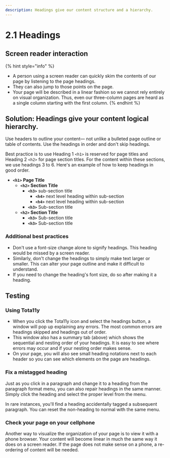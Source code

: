 ```yaml
---
description: Headings give our content structure and a hierarchy.
---
```


# 2.1 Headings

## Screen reader interaction

{% hint style="info" %}
* A person using a screen reader can quickly skim the contents of our page by listening to the page headings. 
* They can also jump to those points on the page. 
* Your page will be described in a linear fashion so we cannot rely entirely on visual organization. Thus, even our three-column pages are heard as a single column starting with the first column. 
{% endhint %}

## Solution: Headings give your content logical hierarchy.

Use headers to outline your content— not unlike a bulleted page outline or table of contents. Use the headings in order and don't skip headings.

Best practice is to use Heading 1 `<h1>` is reserved for page titles and Heading 2 `<h2>` for page section titles. For the content within these sections, we use headings 3 to 6. Here's an example of how to keep headings in good order.

* **`<h1>` Page Title**
  * **`<h2>` Section Title**
    * **`<h3>`** sub-section title
      * **`<h4>`** next level heading within sub-section
      * **`<h4>`** next level heading within sub-section
    * **`<h3>`** Sub-section title
  * **`<h2>` Section Title**
    * **`<h3>`** Sub-section title
    * **`<h3>`** Sub-section title

### Additional best practices

* Don't use a font-size change alone to signify headings. This heading would be missed by a screen reader.
* Similarly, don't change the headings to simply make text larger or smaller. This can alter your page outline and make it difficult to understand.
* If you need to change the heading's font size, do so after making it a heading.

## Testing

### Using Tota11y

* When you click the Tota11y icon and select the headings button, a window will pop up explaining any errors. The most common errors are headings skipped and headings out of order. 
* This window also has a summary tab \(above\) which shows the sequential and nesting order of your headings. It is easy to see where errors may occur and if your nesting order makes sense.
* On your page, you will also see small heading notations next to each header so you can see which elements on the page are headings.

### Fix a mistagged heading

Just as you click in a paragraph and change it to a heading from the paragraph format menu, you can also repair headings in the same manner. Simply click the heading and select the proper level from the menu.

In rare instances, you'll find a heading accidentally tagged a subsequent paragraph. You can reset the non-heading to normal with the same menu.

### **Check your page on your cellphone**

Another way to visualize the organization of your page is to view it with a phone browser. Your content will become linear in much the same way it does on a screen reader. If the page does not make sense on a phone, a re-ordering of content will be needed.

